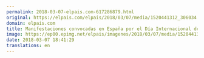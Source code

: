 ```yaml
---
permalink: 2018-03-07-elpais.com-617286879.html
original: https://elpais.com/elpais/2018/03/07/media/1520441312_306034.html#?ref=rss&format=simple&link=link
domain: elpais.com
title: Manifestaciones convocadas en España por el Día Internacional de la Mujer
image: https://ep00.epimg.net/elpais/imagenes/2018/03/07/media/1520441312_306034_1520444896_rrss_normal.png
date: 2018-03-07 18:41:29
translations: en
---
```


